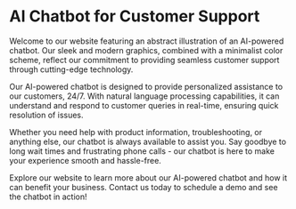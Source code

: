 <!--font:Poppins-->

# AI Chatbot for Customer Support

Welcome to our website featuring an abstract illustration of an AI-powered chatbot. Our sleek and modern graphics, combined with a minimalist color scheme, reflect our commitment to providing seamless customer support through cutting-edge technology.

Our AI-powered chatbot is designed to provide personalized assistance to our customers, 24/7. With natural language processing capabilities, it can understand and respond to customer queries in real-time, ensuring quick resolution of issues.

Whether you need help with product information, troubleshooting, or anything else, our chatbot is always available to assist you. Say goodbye to long wait times and frustrating phone calls - our chatbot is here to make your experience smooth and hassle-free.

Explore our website to learn more about our AI-powered chatbot and how it can benefit your business. Contact us today to schedule a demo and see the chatbot in action!

<!--

Write me markdown content of website with wallpaper:

"An abstract illustration of an AI-powered chatbot, with sleek and modern graphics and a minimalist color scheme."

The header of the page should not be copy of the text but rather a real content of the website which is using this wallpaper.


---


# AI-Powered Chatbot for Seamless Customer Support

Welcome to our website featuring an abstract illustration of an AI-powered chatbot. Our sleek and modern graphics, combined with a minimalist color scheme, reflect our commitment to providing seamless customer support through cutting-edge technology.

Our AI-powered chatbot is designed to provide personalized assistance to our customers, 24/7. With natural language processing capabilities, it can understand and respond to customer queries in real-time, ensuring quick resolution of issues.

Whether you need help with product information, troubleshooting, or anything else, our chatbot is always available to assist you. Say goodbye to long wait times and frustrating phone calls - our chatbot is here to make your experience smooth and hassle-free.

Explore our website to learn more about our AI-powered chatbot and how it can benefit your business. Contact us today to schedule a demo and see the chatbot in action!


---


Write me a Google font which is best fitting for the website.

Pick from the list:
- Playfair Display
- Great Vibes
- Montserrat
- IBM Plex Sans
- Orbitron
- Creepster
- Futura
- Raleway
- Exo 2
- Lato
- Inter
- Lobster
- Open Sans
- Cinzel
- Roboto
- Dancing Script
- Barlow Condensed
- Poppins
- Cabin
- Cinzel Decorative
- Cormorant Garamond
- Alegreya


Write just the font name nothing else.


---


Poppins

-->
